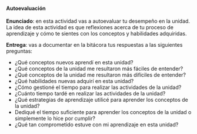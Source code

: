 #### Autoevaluación

**Enunciado**: en esta actividad vas a autoevaluar tu desempeño en la unidad. La idea de esta actividad es que reflexiones acerca de tu proceso de aprendizaje y cómo te sientes con los conceptos y habilidades adquiridas.

**Entrega**: vas a documentar en la bitácora tus respuestas a las siguientes preguntas:
- ¿Qué conceptos nuevos aprendí en esta unidad?
- ¿Qué conceptos de la unidad me resultaron más fáciles de entender?
- ¿Qué conceptos de la unidad me resultaron más difíciles de entender?
- ¿Qué habilidades nuevas adquirí en esta unidad?
- ¿Cómo gestioné el tiempo para realizar las actividades de la unidad?
- ¿Cuánto tiempo tardé en realizar las actividades de la unidad?
- ¿Qué estrategias de aprendizaje utilicé para aprender los conceptos de la unidad?
- Dediqué el tiempo suficiente para aprender los conceptos de la unidad o simplemente lo hice 
por cumplir?
- ¿Qué tan comprometido estuve con mi aprendizaje en esta unidad?

